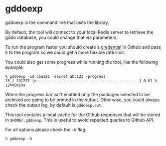 # gddoexp

gddoexp is the command line that uses the library.

By default, the tool will connect to your local Redis server to retrieve the
gddo database, you could change that via parameters.

To run the program faster you should create a
[credential](https://github.com/settings/developers) in Github and pass it to
the program so we could get a more flexible rate limit.

You could also get some progress while running the tool, like the following
example:

```
% gddoexp -id cba321 -secret abc123 -progress
15 / 132277 [>----------------------------------------------] 0.01 % 12h45m10s
```

When the progress bar isn't enabled only the packages selected to be archived
are going to be printed in the stdout. Otherwise, you could always check the
output log, by default is `gddoexp.out`.

This tool contains a local cache for the Github responses that will be stored in
`$HOME/.gddoexp`. This is useful to avoid repeated queries to Github API.

For all options please check the `-h` flag:
```
% gddoexp -h
```